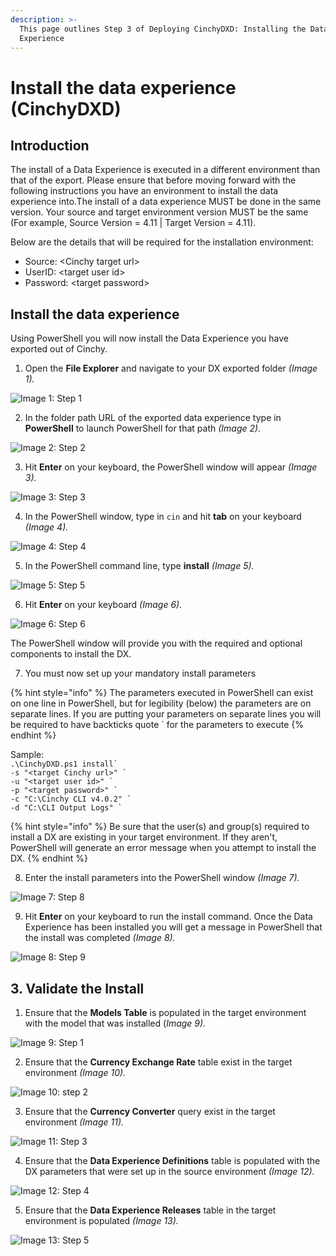 ```yaml
---
description: >-
  This page outlines Step 3 of Deploying CinchyDXD: Installing the Data
  Experience
---
```


# Install the data experience (CinchyDXD)

## Introduction

The install of a Data Experience is executed in a different environment than that of the export. Please ensure that before moving forward with the following instructions you have an environment to install the data experience into.The install of a data experience MUST be done in the same version. Your source and target environment version MUST be the same (For example, Source Version = 4.11 | Target Version = 4.11).

Below are the details that will be required for the installation environment:

- Source: \<Cinchy target url>
- UserID: \<target user id>
- Password: \<target password>

## Install the data experience

Using PowerShell you will now install the Data Experience you have exported out of Cinchy.

1. Open the **File Explorer** and navigate to your DX exported folder _(Image 1)._

![Image 1: Step 1](<../../../.gitbook/assets/image (340).png>)

2. In the folder path URL of the exported data experience type in **PowerShell** to launch PowerShell for that path _(Image 2)._

![Image 2: Step 2](<../../../.gitbook/assets/image (440).png>)

3. Hit **Enter** on your keyboard, the PowerShell window will appear _(Image 3)._

![Image 3: Step 3](<../../../.gitbook/assets/image (615).png>)

4. In the PowerShell window, type in `cin` and hit **tab** on your keyboard _(Image 4)._

![Image 4: Step 4](<../../../.gitbook/assets/image (590).png>)

5. In the PowerShell command line, type **install** _(Image 5)._

![Image 5: Step 5](<../../../.gitbook/assets/image (377).png>)

6. Hit **Enter** on your keyboard _(Image 6)._

![Image 6: Step 6](<../../../.gitbook/assets/image (720).png>)

The PowerShell window will provide you with the required and optional components to install the DX.

7. You must now set up your mandatory install parameters

{% hint style="info" %}
The parameters executed in PowerShell can exist on one line in PowerShell, but for legibility (below) the parameters are on separate lines. If you are putting your parameters on separate lines you will be required to have backticks quote \` for the parameters to execute
{% endhint %}

Sample:\
`` .\CinchyDXD.ps1 install` ``\
`` -s "<target Cinchy url>" ` ``\
`` -u "<target user id>" ` ``\
`` -p "<target password>" ` ``\
`` -c "C:\Cinchy CLI v4.0.2" ` ``\
`` -d "C:\CLI Output Logs" ` ``

{% hint style="info" %}
Be sure that the user(s) and group(s) required to install a DX are existing in your target environment. If they aren't, PowerShell will generate an error message when you attempt to install the DX.
{% endhint %}

8. Enter the install parameters into the PowerShell window _(Image 7)._

![Image 7: Step 8](<../../../.gitbook/assets/image (251).png>)

9. Hit **Enter** on your keyboard to run the install command. Once the Data Experience has been installed you will get a message in PowerShell that the install was completed _(Image 8)._

![Image 8: Step 9](<../../../.gitbook/assets/image (555).png>)

## 3. Validate the Install

1. Ensure that the **Models Table** is populated in the target environment with the model that was installed (_Image 9)._

![Image 9: Step 1](<../../../.gitbook/assets/image (489).png>)

2. Ensure that the **Currency Exchange Rate** table exist in the target environment _(Image 10)._

![Image 10: step 2](<../../../.gitbook/assets/image (373).png>)

3. Ensure that the **Currency Converter** query exist in the target environment _(Image 11)._

![Image 11: Step 3](<../../../.gitbook/assets/image (547).png>)

4. Ensure that the **Data Experience Definitions** table is populated with the DX parameters that were set up in the source environment _(Image 12)._

![Image 12: Step 4](<../../../.gitbook/assets/image (710).png>)

5. Ensure that the **Data Experience Releases** table in the target environment is populated _(Image 13)._

![Image 13: Step 5](<../../../.gitbook/assets/image (90).png>)
